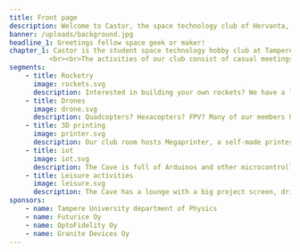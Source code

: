 ```yaml
---
title: Front page
description: Welcome to Castor, the space technology club of Hervanta, Tampere. Our club is the place for like-minded people to meet, exchange ideas and build anything that can be imagined.
banner: /uploads/background.jpg
headline_1: Greetings fellow space geek or maker!
chapter_1: Castor is the student space technology hobby club at Tampere University. We provide our members with a spacious club room and a lot of tools and knowledge for learning and having fun with space technology and other kinds of hacking and making.
          <br><br>The activities of our club consist of casual meetings and different types of organized events, such as excursions, movie trips, rocket launching and rocketry courses. Our club room is **SI011**, where we meet every Tuesday at 18:00 in the school year.
segments:
    - title: Rocketry
      image: rockets.svg
      description: Interested in building your own rockets? We have a license to sell rocket motors, and hold the small course where you can get yours to buy them. Come launch a few with us!
    - title: Drones
      image: drone.svg
      description: Quadcopters? Hexacopters? FPV? Many of our members have constructed copters and fly them. If you're interested in getting started with your own, we can give you the tips to get it done, and you can assemble it with the Cave's tools.
    - title: 3D printing
      image: printer.svg
      description: Our club room hosts Megaprinter, a self-made printer with the largest work area in Pirkanmaa. In addition, we have a Prusa for smaller work. We have extensive experience in 3D-printing and modeling for printers!
    - title: iot
      image: iot.svg
      description: The Cave is full of Arduinos and other microcontrollers, and we like using them in all kinds of small projects. We're more than happy to help you or give some project ideas if you have any interest in them!
    - title: Leisure activities
      image: leisure.svg
      description: The Cave has a lounge with a big project screen, drinks and food. We gather to watch any bigger rocket launches, go to the movies when there's something space-related, and celebrate Yuri Gagarin's day every year on the 12th of April.
sponsors:
    - name: Tampere University department of Physics
    - name: Futurice Oy
    - name: OptoFidelity Oy
    - name: Granite Devices Oy
---
```

